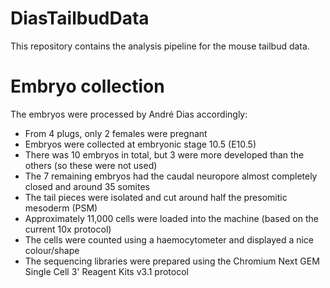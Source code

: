 # DiasTailbudData

This repository contains the analysis pipeline for the mouse tailbud data.

# Embryo collection

The embryos were processed by André Dias accordingly:

* From 4 plugs, only 2 females were pregnant
* Embryos were collected at embryonic stage 10.5 (E10.5)
* There was 10 embryos in total, but 3 were more developed than the others (so these were not used)
* The 7 remaining embryos had the caudal neuropore almost completely closed and around 35 somites
* The tail pieces were isolated and cut around half the presomitic mesoderm (PSM)
* Approximately 11,000 cells were loaded into the machine (based on the current 10x protocol)
* The cells were counted using a haemocytometer and displayed a nice colour/shape
* The sequencing libraries were prepared using the Chromium Next GEM Single Cell 3' Reagent Kits v3.1 protocol